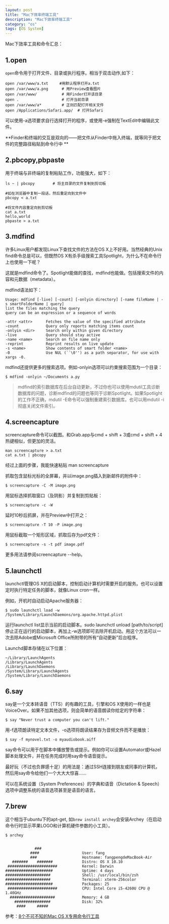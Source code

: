 ```yaml
---
layout: post
title: "Mac下效率终端工具"
description: "Mac下效率终端工具"
category: "os"
tags: [OS System]
---
```


<p>Mac下效率工具和命令汇总：</p>

<h2>1.open</h2>

<p><code>open</code>命令用于打开文件、目录或执行程序。相当于双击动作,如下：</p>

<pre><code>open /var/www/a.txt     #用默认程序打开a.txt
open /var/www/a.png      # 用Preview查看图片
open /var/www/           # 用Finder打开该目录
open .                   # 打开当前目录
open /var/www/a*         # 正则匹配打开相关文件
open /Applications/Safari.app/  # 打开Safari
</code></pre>

<p>可以使用-a选项要求自行选择打开的程序，或使用-e强制在TextEdit中编辑此文件。</p>

<p>**Finder和终端的交互是双向的——把文件从Finder中拖入终端，就等同于把文件的完整路径粘贴到命令行中
**</p>

<!--more-->

<h2>2.pbcopy,pbpaste</h2>

<p>用于终端与非终端的复制粘贴工作，功能强大，如下：</p>

<pre><code>ls ~ | pbcopy        # 将主目录的文件复制到剪切板

#如在浏览器中复制一段话，然后重定向到文件中
pbcopy &lt; a.txt 

#将文件内容重定向到剪切板
cat a.txt                                                                                           
hello,world
pbpaste &gt; a.txt
</code></pre>

<h2>3.mdfind</h2>

<p>许多Linux用户都发现Linux下查找文件的方法在OS X上不好用。当然经典的Unix find命令总是可以，但既然OS X有杀手级搜索工具Spotlight，为什么不在命令行上也使用一下呢？</p>

<p>这就是mdfind命令了。Spotlight能做的查找，mdfind也能做。包括搜索文件的内容和元数据（metadata）。</p>

<p>mdfind语法如下：</p>

<pre><code>Usage: mdfind [-live] [-count] [-onlyin directory] [-name fileName | -s smartFolderName | query]
list the files matching the query
query can be an expression or a sequence of words

-attr &lt;attr&gt;      Fetches the value of the specified attribute
-count            Query only reports matching items count
-onlyin &lt;dir&gt;     Search only within given directory
-live             Query should stay active
-name &lt;name&gt;      Search on file name only
-reprint          Reprint results on live update
-s &lt;name&gt;         Show contents of smart folder &lt;name&gt;
-0                Use NUL (``\0'') as a path separator, for use with xargs -0.
</code></pre>

<p>mdfind还提供更多的搜索选项。例如-onlyin选项可以约束搜索范围为一个目录：</p>

<pre><code>$ mdfind -onlyin ~/Documents a.py
</code></pre>

<blockquote>
  <p>mdfind的索引数据库在后台自动更新，不过你也可以使用mdutil工具诊断数据库的问题，诊断mdfind的问题也等同于诊断Spotlight。如果Spotlight的工作不正确，mdutil -E命令可以强制重建索引数据库。也可以用mdutil -i彻底关闭文件索引。</p>
</blockquote>

<h2>4.screencapture</h2>

<p>screencapture命令可以截图。和Grab.app与cmd + shift + 3或cmd + shift + 4热键相似，但更加的灵活。</p>

<pre><code>man screencapture &gt; a.txt
cat a.txt | pbcopy
</code></pre>

<p>经过上面的步骤，我能快速粘贴 man screencapture</p>

<p>抓取包含鼠标光标的全屏幕，并以image.png插入到新邮件的附件中：</p>

<pre><code>$ screencapture -C -M image.png 
</code></pre>

<p>用鼠标选择抓取窗口（及阴影）并复制到剪贴板：</p>

<pre><code>$ screencapture -c -W
</code></pre>

<p>延时10秒后抓屏，并在Preview中打开之：</p>

<pre><code>$ screencapture -T 10 -P image.png
</code></pre>

<p>用鼠标截取一个矩形区域，抓取后存为pdf文件：</p>

<pre><code>$ screencapture -s -t pdf image.pdf
</code></pre>

<p>更多用法请参阅screencapture --help。</p>

<h2>5.launchctl</h2>

<p>launchctl管理OS X的启动脚本，控制启动计算机时需要开启的服务。也可以设置定时执行特定任务的脚本，就像Linux cron一样。</p>

<p>例如，开机时自动启动Apache服务器：</p>

<pre><code>$ sudo launchctl load -w /System/Library/LaunchDaemons/org.apache.httpd.plist
</code></pre>

<p>运行launchctl list显示当前的启动脚本。sudo launchctl unload [path/to/script]停止正在运行的启动脚本，再加上-w选项即可去除开机启动。用这个方法可以一次去除Adobe或Microsoft Office所附带的所有“自动更新”后台程序。</p>

<p>Launchd脚本存储在以下位置：</p>

<pre><code>~/Library/LaunchAgents    
/Library/LaunchAgents          
/Library/LaunchDaemons
/System/Library/LaunchAgents
/System/Library/LaunchDaemons
</code></pre>

<h2>6.say</h2>

<p>say是一个文本转语音（TTS）的有趣的工具，引擎和OS X使用的一样也是VoiceOver。如果不加其他选项，则会简单的语音朗读你给定的字符串：</p>

<pre><code>$ say "Never trust a computer you can't lift."
</code></pre>

<p>用-f选项朗读特定文本文件，-o选项将朗读结果存为音频文件而不是播放：</p>

<pre><code>$ say -f mynovel.txt -o myaudiobook.aiff
</code></pre>

<p>say命令可以用于在脚本中播放警告或提示。例如你可以设置Automator或Hazel脚本处理文件，并在任务完成时用say命令语音提示。</p>

<p>最好玩（不过也负罪感十足）的用法是：通过SSH连接到朋友或同事的计算机，然后用say命令给他们一个大大大惊喜……</p>

<p>可以在系统设置（System Preferences）的字典和语音（Dictation &amp; Speech）选项中调整系统的语音选项甚至是语音的语言。</p>

<h2>7.brew</h2>

<p>这个相当于ubuntu下的apt-get, 如<code>brew install archey</code>会安装Archey（在启动命令行时显示苹果LOGO和计算机硬件参数的小工具）。</p>

<pre><code>$ archey


             ###
           ####                   User: fang
           ###                    Hostname: fangpengdeMacBook-Air
   #######    #######             Distro: OS X 10.10
 ######################           Kernel: Darwin
#####################             Uptime: 4 days
####################              Shell: /usr/local/bin/zsh
####################              Terminal: xterm-256color
#####################             Packages: 25
 ######################           CPU: Intel Core i5-4260U CPU @ 1.40GHz
  ####################            Memory: 4 GB
    ################              Disk: 32%
     ####     ##### 
</code></pre>

<p>参考：<a href="http://segmentfault.com/a/1190000000509514">8个不可不知的Mac OS X专用命令行工具</a></p>
